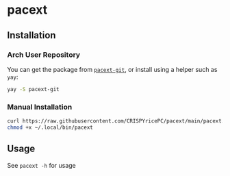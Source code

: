 # pacext

## Installation

### Arch User Repository

You can get the package from [`pacext-git`](https://aur.archlinux.org/packages/pacext-git/), or install using a helper
such as `yay`:

```sh
yay -S pacext-git
```

### Manual Installation

```sh
curl https://raw.githubusercontent.com/CRISPYricePC/pacext/main/pacext.sh > ~/.local/bin/pacext
chmod +x ~/.local/bin/pacext
```

## Usage

See `pacext -h` for usage
